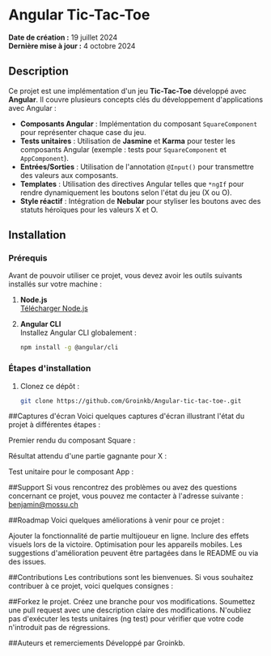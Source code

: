 # Angular Tic-Tac-Toe

**Date de création :** 19 juillet 2024  
**Dernière mise à jour :** 4 octobre 2024  

## Description

Ce projet est une implémentation d'un jeu **Tic-Tac-Toe** développé avec **Angular**. Il couvre plusieurs concepts clés du développement d'applications avec Angular :

- **Composants Angular** : Implémentation du composant `SquareComponent` pour représenter chaque case du jeu.
- **Tests unitaires** : Utilisation de **Jasmine** et **Karma** pour tester les composants Angular (exemple : tests pour `SquareComponent` et `AppComponent`).
- **Entrées/Sorties** : Utilisation de l'annotation `@Input()` pour transmettre des valeurs aux composants.
- **Templates** : Utilisation des directives Angular telles que `*ngIf` pour rendre dynamiquement les boutons selon l'état du jeu (X ou O).
- **Style réactif** : Intégration de **Nebular** pour styliser les boutons avec des statuts héroïques pour les valeurs X et O.

## Installation

### Prérequis

Avant de pouvoir utiliser ce projet, vous devez avoir les outils suivants installés sur votre machine :

1. **Node.js**  
   [Télécharger Node.js](https://nodejs.org/en/download/)

2. **Angular CLI**  
   Installez Angular CLI globalement :  
   ```bash
   npm install -g @angular/cli

### Étapes d'installation

1. Clonez ce dépôt :
   ```bash
   git clone https://github.com/Groinkb/Angular-tic-tac-toe-.git

##Captures d'écran
Voici quelques captures d'écran illustrant l'état du projet à différentes étapes :

Premier rendu du composant Square :

Résultat attendu d'une partie gagnante pour X :

Test unitaire pour le composant App :

##Support
Si vous rencontrez des problèmes ou avez des questions concernant ce projet, vous pouvez me contacter à l'adresse suivante :
benjamin@mossu.ch

##Roadmap
Voici quelques améliorations à venir pour ce projet :

Ajouter la fonctionnalité de partie multijoueur en ligne.
Inclure des effets visuels lors de la victoire.
Optimisation pour les appareils mobiles.
Les suggestions d'amélioration peuvent être partagées dans le README ou via des issues.

##Contributions
Les contributions sont les bienvenues. Si vous souhaitez contribuer à ce projet, voici quelques consignes :

##Forkez le projet.
Créez une branche pour vos modifications.
Soumettez une pull request avec une description claire des modifications.
N'oubliez pas d'exécuter les tests unitaires (ng test) pour vérifier que votre code n'introduit pas de régressions.

##Auteurs et remerciements
Développé par Groinkb.





